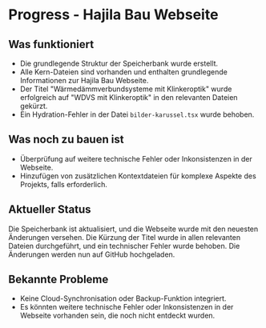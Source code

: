 # Progress - Hajila Bau Webseite

## Was funktioniert
- Die grundlegende Struktur der Speicherbank wurde erstellt.
- Alle Kern-Dateien sind vorhanden und enthalten grundlegende Informationen zur Hajila Bau Webseite.
- Der Titel "Wärmedämmverbundsysteme mit Klinkeroptik" wurde erfolgreich auf "WDVS mit Klinkeroptik" in den relevanten Dateien gekürzt.
- Ein Hydration-Fehler in der Datei `bilder-karussel.tsx` wurde behoben.

## Was noch zu bauen ist
- Überprüfung auf weitere technische Fehler oder Inkonsistenzen in der Webseite.
- Hinzufügen von zusätzlichen Kontextdateien für komplexe Aspekte des Projekts, falls erforderlich.

## Aktueller Status
Die Speicherbank ist aktualisiert, und die Webseite wurde mit den neuesten Änderungen versehen. Die Kürzung der Titel wurde in allen relevanten Dateien durchgeführt, und ein technischer Fehler wurde behoben. Die Änderungen werden nun auf GitHub hochgeladen.

## Bekannte Probleme
- Keine Cloud-Synchronisation oder Backup-Funktion integriert.
- Es könnten weitere technische Fehler oder Inkonsistenzen in der Webseite vorhanden sein, die noch nicht entdeckt wurden.
